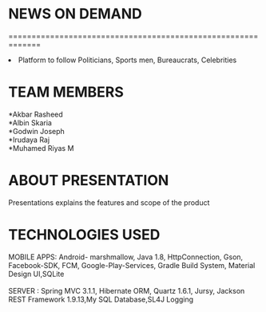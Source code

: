 # NEWS ON DEMAND
=============================================================
<li>Platform to follow Politicians, Sports men,  Bureaucrats, Celebrities<br></li>

TEAM MEMBERS
=============================================================

*Akbar Rasheed<br>
*Albin Skaria<br>
*Godwin Joseph<br>
*Irudaya Raj<br>
*Muhamed Riyas M<br>



ABOUT PRESENTATION
=============================================================

Presentations explains the features and scope of the product

TECHNOLOGIES USED
=============================================================
MOBILE APPS: Android- marshmallow, Java 1.8, HttpConnection, Gson, Facebook-SDK, FCM, Google-Play-Services, Gradle Build System, Material Design UI,SQLite
<br><br>
SERVER : Spring MVC 3.1.1, Hibernate ORM, Quartz 1.6.1, Jursy, Jackson REST Framework 1.9.13,My SQL Database,SL4J Logging






